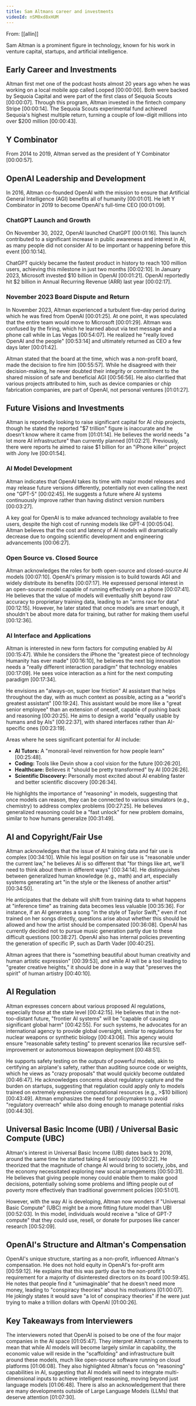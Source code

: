 ```yaml
---
title: Sam Altmans career and investments
videoId: nSM0xd8xHUM
---
```


From: [[allin]] <br/> 

Sam Altman is a prominent figure in technology, known for his work in venture capital, startups, and artificial intelligence.

## Early Career and Investments

Altman first met one of the podcast hosts almost 20 years ago when he was working on a local mobile app called Looped <a class="yt-timestamp" data-t="00:00:00">[00:00:00]</a>. Both were backed by Sequoia Capital and were part of the first class of Sequoia Scouts <a class="yt-timestamp" data-t="00:00:07">[00:00:07]</a>. Through this program, Altman invested in the fintech company Stripe <a class="yt-timestamp" data-t="00:00:14">[00:00:14]</a>. The Sequoia Scouts experimental fund achieved Sequoia's highest multiple return, turning a couple of low-digit millions into over $200 million <a class="yt-timestamp" data-t="00:00:43">[00:00:43]</a>.

## Y Combinator

From 2014 to 2019, Altman served as the president of Y Combinator <a class="yt-timestamp" data-t="00:00:57">[00:00:57]</a>.

## OpenAI Leadership and Development

In 2016, Altman co-founded OpenAI with the mission to ensure that Artificial General Intelligence (AGI) benefits all of humanity <a class="yt-timestamp" data-t="00:01:01">[00:01:01]</a>. He left Y Combinator in 2019 to become OpenAI's full-time CEO <a class="yt-timestamp" data-t="00:01:09">[00:01:09]</a>.

### ChatGPT Launch and Growth
On November 30, 2022, OpenAI launched ChatGPT <a class="yt-timestamp" data-t="00:01:16">[00:01:16]</a>. This launch contributed to a significant increase in public awareness and interest in AI, as many people did not consider AI to be important or happening before this event <a class="yt-timestamp" data-t="00:10:14">[00:10:14]</a>.

ChatGPT quickly became the fastest product in history to reach 100 million users, achieving this milestone in just two months <a class="yt-timestamp" data-t="00:02:10">[00:02:10]</a>. In January 2023, Microsoft invested $10 billion in OpenAI <a class="yt-timestamp" data-t="00:01:21">[00:01:21]</a>. OpenAI reportedly hit $2 billion in Annual Recurring Revenue (ARR) last year <a class="yt-timestamp" data-t="00:02:17">[00:02:17]</a>.

### November 2023 Board Dispute and Return
In November 2023, Altman experienced a turbulent five-day period during which he was fired from OpenAI <a class="yt-timestamp" data-t="00:01:25">[00:01:25]</a>. At one point, it was speculated that the entire team would move to Microsoft <a class="yt-timestamp" data-t="00:01:29">[00:01:29]</a>. Altman was confused by the firing, which he learned about via text message and a phone call while in Las Vegas <a class="yt-timestamp" data-t="00:54:07">[00:54:07]</a>. He realized he "really loved OpenAI and the people" <a class="yt-timestamp" data-t="00:53:14">[00:53:14]</a> and ultimately returned as CEO a few days later <a class="yt-timestamp" data-t="00:01:42">[00:01:42]</a>.

Altman stated that the board at the time, which was a non-profit board, made the decision to fire him <a class="yt-timestamp" data-t="00:55:57">[00:55:57]</a>. While he disagreed with their decision-making, he never doubted their integrity or commitment to the shared mission of safe and beneficial AGI <a class="yt-timestamp" data-t="00:56:56">[00:56:56]</a>. He also clarified that various projects attributed to him, such as device companies or chip fabrication companies, are part of OpenAI, not personal ventures <a class="yt-timestamp" data-t="01:01:27">[01:01:27]</a>.

## Future Visions and Investments

Altman is reportedly looking to raise significant capital for AI chip projects, though he stated the reported "$7 trillion" figure is inaccurate and he doesn't know where it came from <a class="yt-timestamp" data-t="01:01:14">[01:01:14]</a>. He believes the world needs "a lot more AI infrastructure" than currently planned <a class="yt-timestamp" data-t="01:02:21">[01:02:21]</a>. Previously, there were reports he aimed to raise $1 billion for an "iPhone killer" project with Jony Ive <a class="yt-timestamp" data-t="00:01:54">[00:01:54]</a>.

### AI Model Development
Altman indicates that OpenAI takes its time with major model releases and may release future versions differently, potentially not even calling the next one "GPT-5" <a class="yt-timestamp" data-t="00:02:45">[00:02:45]</a>. He suggests a future where AI systems continuously improve rather than having distinct version numbers <a class="yt-timestamp" data-t="00:03:27">[00:03:27]</a>.

A key goal for OpenAI is to make advanced technology available to free users, despite the high cost of running models like GPT-4 <a class="yt-timestamp" data-t="00:05:04">[00:05:04]</a>. Altman believes that the cost and latency of AI models will dramatically decrease due to ongoing scientific development and engineering advancements <a class="yt-timestamp" data-t="00:06:27">[00:06:27]</a>.

### Open Source vs. Closed Source
Altman acknowledges the roles for both open-source and closed-source AI models <a class="yt-timestamp" data-t="00:07:10">[00:07:10]</a>. OpenAI's primary mission is to build towards AGI and widely distribute its benefits <a class="yt-timestamp" data-t="00:07:17">[00:07:17]</a>. He expressed personal interest in an open-source model capable of running effectively on a phone <a class="yt-timestamp" data-t="00:07:41">[00:07:41]</a>. He believes that the value of models will eventually shift beyond raw accuracy to proprietary training data, leading to an "arms race for data" <a class="yt-timestamp" data-t="00:12:15">[00:12:15]</a>. However, he later stated that once models are smart enough, it shouldn't be about more data for training, but rather for making them useful <a class="yt-timestamp" data-t="00:12:36">[00:12:36]</a>.

### AI Interface and Applications
Altman is interested in new form factors for computing enabled by AI <a class="yt-timestamp" data-t="00:15:47">[00:15:47]</a>. While he considers the iPhone the "greatest piece of technology Humanity has ever made" <a class="yt-timestamp" data-t="00:16:10">[00:16:10]</a>, he believes the next big innovation needs a "really different interaction paradigm" that technology enables <a class="yt-timestamp" data-t="00:17:09">[00:17:09]</a>. He sees voice interaction as a hint for the next computing paradigm <a class="yt-timestamp" data-t="00:17:34">[00:17:34]</a>.

He envisions an "always-on, super low friction" AI assistant that helps throughout the day, with as much context as possible, acting as a "world's greatest assistant" <a class="yt-timestamp" data-t="00:19:24">[00:19:24]</a>. This assistant would be more like a "great senior employee" than an extension of oneself, capable of pushing back and reasoning <a class="yt-timestamp" data-t="00:20:25">[00:20:25]</a>. He aims to design a world "equally usable by humans and by AIs" <a class="yt-timestamp" data-t="00:22:37">[00:22:37]</a>, with shared interfaces rather than AI-specific ones <a class="yt-timestamp" data-t="00:23:19">[00:23:19]</a>.

Areas where he sees significant potential for AI include:
*   **AI Tutors:** A "monorail-level reinvention for how people learn" <a class="yt-timestamp" data-t="00:25:48">[00:25:48]</a>.
*   **Coding:** Tools like Devin show a cool vision for the future <a class="yt-timestamp" data-t="00:26:20">[00:26:20]</a>.
*   **Healthcare:** Believes it "should be pretty transformed" by AI <a class="yt-timestamp" data-t="00:26:26">[00:26:26]</a>.
*   **Scientific Discovery:** Personally most excited about AI enabling faster and better scientific discovery <a class="yt-timestamp" data-t="00:26:34">[00:26:34]</a>.

He highlights the importance of "reasoning" in models, suggesting that once models can reason, they can be connected to various simulators (e.g., chemistry) to address complex problems <a class="yt-timestamp" data-t="00:27:25">[00:27:25]</a>. He believes generalized reasoning could be a "fast unlock" for new problem domains, similar to how humans generalize <a class="yt-timestamp" data-t="00:31:49">[00:31:49]</a>.

## AI and Copyright/Fair Use

Altman acknowledges that the issue of AI training data and fair use is complex <a class="yt-timestamp" data-t="00:34:10">[00:34:10]</a>. While his legal position on fair use is "reasonable under the current law," he believes AI is so different that "for things like art, we'll need to think about them in different ways" <a class="yt-timestamp" data-t="00:34:14">[00:34:14]</a>. He distinguishes between generalized human knowledge (e.g., math) and art, especially systems generating art "in the style or the likeness of another artist" <a class="yt-timestamp" data-t="00:34:50">[00:34:50]</a>.

He anticipates that the debate will shift from training data to what happens at "inference time" as training data becomes less valuable <a class="yt-timestamp" data-t="00:35:36">[00:35:36]</a>. For instance, if an AI generates a song "in the style of Taylor Swift," even if not trained on her songs directly, questions arise about whether this should be allowed and how the artist should be compensated <a class="yt-timestamp" data-t="00:36:08">[00:36:08]</a>. OpenAI has currently decided not to pursue music generation partly due to these difficult questions <a class="yt-timestamp" data-t="00:38:27">[00:38:27]</a>. OpenAI also has internal policies preventing the generation of specific IP, such as Darth Vader <a class="yt-timestamp" data-t="00:40:25">[00:40:25]</a>.

Altman agrees that there is "something beautiful about human creativity and human artistic expression" <a class="yt-timestamp" data-t="00:39:53">[00:39:53]</a>, and while AI will be a tool leading to "greater creative heights," it should be done in a way that "preserves the spirit" of human artistry <a class="yt-timestamp" data-t="00:40:10">[00:40:10]</a>.

## AI Regulation

Altman expresses concern about various proposed AI regulations, especially those at the state level <a class="yt-timestamp" data-t="00:42:15">[00:42:15]</a>. He believes that in the not-too-distant future, "frontier AI systems" will be "capable of causing significant global harm" <a class="yt-timestamp" data-t="00:42:55">[00:42:55]</a>. For such systems, he advocates for an international agency to provide global oversight, similar to regulations for nuclear weapons or synthetic biology <a class="yt-timestamp" data-t="00:43:06">[00:43:06]</a>. This agency would ensure "reasonable safety testing" to prevent scenarios like recursive self-improvement or autonomous bioweapon deployment <a class="yt-timestamp" data-t="00:48:51">[00:48:51]</a>.

He supports safety testing on the *outputs* of powerful models, akin to certifying an airplane's safety, rather than auditing source code or weights, which he views as "crazy proposals" that would quickly become outdated <a class="yt-timestamp" data-t="00:46:47">[00:46:47]</a>. He acknowledges concerns about regulatory capture and the burden on startups, suggesting that regulation could apply only to models trained on extremely expensive computational resources (e.g., >$10 billion) <a class="yt-timestamp" data-t="00:43:49">[00:43:49]</a>. Altman emphasizes the need for policymakers to avoid "regulatory overreach" while also doing enough to manage potential risks <a class="yt-timestamp" data-t="00:44:30">[00:44:30]</a>.

## Universal Basic Income (UBI) / Universal Basic Compute (UBC)

Altman's interest in Universal Basic Income (UBI) dates back to 2016, around the same time he started taking AI seriously <a class="yt-timestamp" data-t="00:50:22">[00:50:22]</a>. He theorized that the magnitude of change AI would bring to society, jobs, and the economy necessitated exploring new social arrangements <a class="yt-timestamp" data-t="00:50:31">[00:50:31]</a>. He believes that giving people money could enable them to make good decisions, potentially solving some problems and lifting people out of poverty more effectively than traditional government policies <a class="yt-timestamp" data-t="00:51:01">[00:51:01]</a>.

However, with the way AI is developing, Altman now wonders if "Universal Basic Compute" (UBC) might be a more fitting future model than UBI <a class="yt-timestamp" data-t="00:52:03">[00:52:03]</a>. In this model, individuals would receive a "slice of GPT-7 compute" that they could use, resell, or donate for purposes like cancer research <a class="yt-timestamp" data-t="00:52:09">[00:52:09]</a>.

## OpenAI's Structure and Altman's Compensation

OpenAI's unique structure, starting as a non-profit, influenced Altman's compensation. He does not hold equity in OpenAI's for-profit arm <a class="yt-timestamp" data-t="00:59:12">[00:59:12]</a>. He explains that this was partly due to the non-profit's requirement for a majority of disinterested directors on its board <a class="yt-timestamp" data-t="00:59:45">[00:59:45]</a>. He notes that people find it "unimaginable" that he doesn't need more money, leading to "conspiracy theories" about his motivations <a class="yt-timestamp" data-t="01:00:07">[01:00:07]</a>. He jokingly states it would save "a lot of conspiracy theories" if he were just trying to make a trillion dollars with OpenAI <a class="yt-timestamp" data-t="01:00:26">[01:00:26]</a>.

## Key Takeaways from Interviewers

The interviewers noted that OpenAI is poised to be one of the four major companies in the AI space <a class="yt-timestamp" data-t="01:05:47">[01:05:47]</a>. They interpret Altman's comments to mean that while AI models will become largely similar in capability, the economic value will reside in the "scaffolding" and infrastructure built around these models, much like open-source software running on cloud platforms <a class="yt-timestamp" data-t="01:06:08">[01:06:08]</a>. They also highlighted Altman's focus on "reasoning" capabilities in AI, suggesting that AI models will need to integrate multi-dimensional inputs to achieve intelligent reasoning, moving beyond just language models <a class="yt-timestamp" data-t="01:06:48">[01:06:48]</a>. There is also an acknowledgement that there are many developments outside of Large Language Models (LLMs) that deserve attention <a class="yt-timestamp" data-t="01:07:30">[01:07:30]</a>.